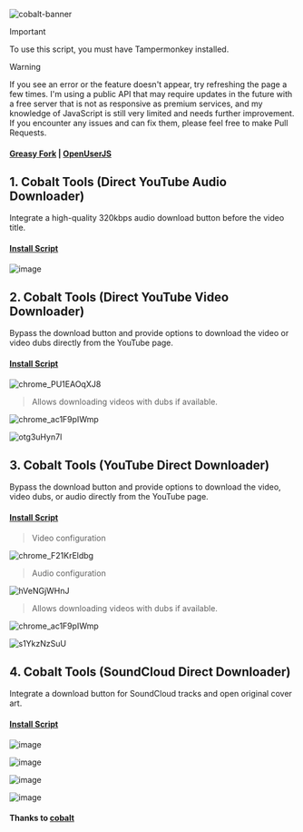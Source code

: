 ![cobalt-banner](https://github.com/user-attachments/assets/394c413d-a9f0-4210-8c7f-5328f73501bc)

> [!IMPORTANT]
> To use this script, you must have Tampermonkey installed.

> [!WARNING]
> If you see an error or the feature doesn't appear, try refreshing the page a few times. I'm using a public API that may require updates in the future with a free server that is not as responsive as premium services, and my knowledge of JavaScript is still very limited and needs further improvement. If you encounter any issues and can fix them, please feel free to make Pull Requests.

#### [Greasy Fork](https://greasyfork.org/en/users/1382928-exyezed) | [OpenUserJS](https://openuserjs.org/users/exyezed/scripts)

## 1. Cobalt Tools (Direct YouTube Audio Downloader)

Integrate a high-quality 320kbps audio download button before the video title.

#### [Install Script](https://update.greasyfork.org/scripts/515023/Cobalt%20Tools%20%28Direct%20YouTube%20Audio%20Downloader%29.user.js)

![image](https://github.com/user-attachments/assets/1ad2713c-11c4-44ba-95c0-20c174ef4906)

## 2. Cobalt Tools (Direct YouTube Video Downloader)

Bypass the download button and provide options to download the video or video dubs directly from the YouTube page.

#### [Install Script](https://update.greasyfork.org/scripts/515024/Cobalt%20Tools%20%28Direct%20YouTube%20Video%20Downloader%29.user.js)

![chrome_PU1EAOqXJ8](https://github.com/user-attachments/assets/036e4297-1787-4534-b887-44f36c6f7e98)

> Allows downloading videos with dubs if available.

![chrome_ac1F9pIWmp](https://github.com/user-attachments/assets/b32d7750-f830-4d33-8b99-c7ec72f087e0)

![otg3uHyn7l](https://github.com/user-attachments/assets/75cd366c-018a-4bf8-8001-f7076649b6b9)

## 3. Cobalt Tools (YouTube Direct Downloader)

Bypass the download button and provide options to download the video, video dubs, or audio directly from the YouTube page.

#### [Install Script](https://update.greasyfork.org/scripts/515230/Cobalt%20Tools%20%28YouTube%20Direct%20Downloader%29.user.js)

> Video configuration

![chrome_F21KrEldbg](https://github.com/user-attachments/assets/7f138599-bfbb-4543-8220-87f33ec2430e)

> Audio configuration

![hVeNGjWHnJ](https://github.com/user-attachments/assets/e20fe4f6-7516-408c-8b1f-ad87e3d92590)

> Allows downloading videos with dubs if available.

![chrome_ac1F9pIWmp](https://github.com/user-attachments/assets/1a3075c4-72ca-41c9-89ee-459894799114)

![s1YkzNzSuU](https://github.com/user-attachments/assets/0fc5985c-e4f5-49df-8d0e-366384f4553c)

## 4. Cobalt Tools (SoundCloud Direct Downloader)

Integrate a download button for SoundCloud tracks and open original cover art.

#### [Install Script](https://update.greasyfork.org/scripts/515120/Cobalt%20Tools%20%28SoundCloud%20Direct%20Downloader%29.user.js)

![image](https://github.com/user-attachments/assets/29200e8a-1fce-4cd1-a5d6-ca24e57adb5c)

![image](https://github.com/user-attachments/assets/3ec8b343-5941-411d-bfbf-9028b97a3691)

![image](https://github.com/user-attachments/assets/05e0f6fa-b5b6-400d-86f0-817b5696ef84)

![image](https://github.com/user-attachments/assets/6171a4fe-943b-4edd-b259-c947262df021)

#### Thanks to [cobalt](https://github.com/imputnet/cobalt)

